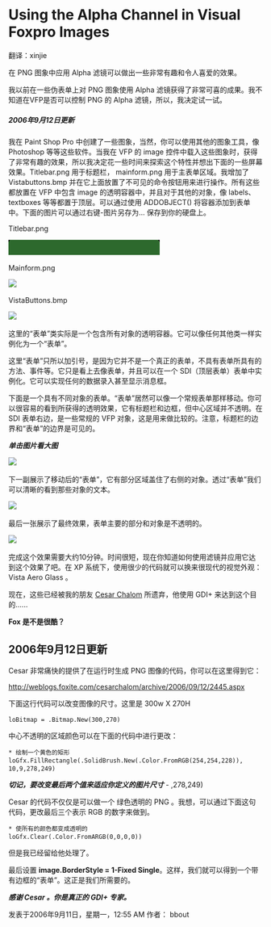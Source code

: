 # Using the Alpha Channel in Visual Foxpro Images 

翻译：xinjie

在 PNG 图象中应用 Alpha 滤镜可以做出一些非常有趣和令人喜爱的效果。

我以前在一些伪表单上对 PNG 图象使用 Alpha 滤镜获得了非常可喜的成果。我不知道在VFP是否可以控制 PNG 的 Alpha 滤镜，所以，我决定试一试。

##### 2006年9月12日更新

我在 Paint Shop Pro 中创建了一些图象，当然，你可以使用其他的图象工具，像 Photoshop 等等这些软件。当我在 VFP 的 image 控件中载入这些图象时，获得了非常有趣的效果，所以我决定花一些时间来探索这个特性并想出下面的一些屏幕效果。Titlebar.png 用于标题栏， mainform.png 用于主表单区域。我增加了  Vistabuttons.bmp 并在它上面放置了不可见的命令按钮用来进行操作。所有这些都放置在 VFP 中包含 image 的透明容器中，并且对于其他的对象，像 labels、textboxes 等等都置于顶层。可以通过使用 ADDOBJECT() 将容器添加到表单中。下面的图片可以通过右键-图片另存为...  保存到你的硬盘上。

Titlebar.png

![](Titlebar.png)

Mainform.png

<img src="../../Picture/Mainform.png">

VistaButtons.bmp

<img src="../../Picture/VistaButtons.png">

这里的“表单”类实际是一个包含所有对象的透明容器。它可以像任何其他类一样实例化为一个“表单”。

这里“表单”只所以加引号，是因为它并不是一个真正的表单，不具有表单所具有的方法、事件等。它只是看上去像表单，并且可以在一个 SDI（顶层表单）表单中实例化。它可以实现任何的数据录入甚至显示消息框。

下面是一个具有不同对象的表单。“表单”居然可以像一个常规表单那样移动。你可以很容易的看到所获得的透明效果，它有标题栏和边框，但中心区域并不透明。在 SDI 表单右边，是一些常规的 VFP 对象，这是用来做比较的。注意，标题栏的边界和“表单”的边界是可见的。

***单击图片看大图***

<img src="../../Picture/form1.png">

下一副展示了移动后的“表单”，它有部分区域盖住了右侧的对象。透过“表单”我们可以清晰的看到那些对象的文本。

<img src="../../Picture/form2.png">

最后一张展示了最终效果，表单主要的部分和对象是不透明的。

<img src="../../Picture/form3.png">

完成这个效果需要大约10分钟。时间很短，现在你知道如何使用滤镜并应用它达到这个效果了吧。在 XP 系统下，使用很少的代码就可以换来很现代的视觉外观： Vista Aero Glass 。

现在，这些已经被我的朋友 [Cesar Chalom](http://weblogs.foxite.com/cesarchalom/default.aspx) 所遗弃，他使用 GDI+ 来达到这个目的......

**Fox 是不是很酷？**


## 2006年9月12日更新
Cesar 非常痛快的提供了在运行时生成 PNG 图像的代码，你可以在这里得到它：

http://weblogs.foxite.com/cesarchalom/archive/2006/09/12/2445.aspx

下面这行代码可以改变图像的尺寸。这里是 300w X 270H
```foxpro
loBitmap = .Bitmap.New(300,270)
```

中心不透明的区域颜色可以在下面的代码中进行更改：
```foxpro
* 绘制一个黄色的矩形
loGfx.FillRectangle(.SolidBrush.New(.Color.FromRGB(254,254,228)), 10,9,278,249)
```
***切记，要改变最后两个值来适应你定义的图片尺寸*** - ,278,249)

Cesar 的代码不仅仅是可以做一个 绿色透明的 PNG 。我想，可以通过下面这句代码，更改最后三个表示 RGB 的数字来做到。
```foxpro
* 使所有的颜色都变成透明的
loGfx.Clear(.Color.FromARGB(0,0,0,0))
```
但是我已经留给他处理了。

最后设置  **image.BorderStyle = 1-Fixed Single**。这样，我们就可以得到一个带有边框的“表单”。这正是我们所需要的。

***感谢 Cesar 。你是真正的  GDI+ 专家。***

发表于2006年9月11日，星期一，12:55 AM 
作者： bbout  

